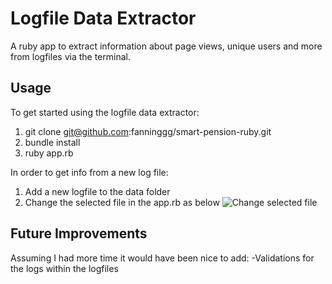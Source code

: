 # Logfile Data Extractor

A ruby app to extract information about page views, unique users and more from logfiles via the terminal.

## Usage

To get started using the logfile data extractor:
1. git clone git@github.com:fanninggg/smart-pension-ruby.git
2. bundle install
3. ruby app.rb

In order to get info from a new log file:
1. Add a new logfile to the data folder
2. Change the selected file in the app.rb as below 
![Change selected file](https://i.imgur.com/hXk1aWY.png)

## Future Improvements

Assuming I had more time it would have been nice to add: 
-Validations for the logs within the logfiles





